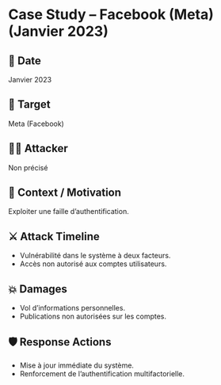 # Case Study – Facebook (Meta) (Janvier 2023)

## 📅 Date
Janvier 2023

## 🎯 Target
Meta (Facebook)

## 🕵️‍♂️ Attacker
Non précisé

## 📄 Context / Motivation
Exploiter une faille d’authentification.

## ⚔️ Attack Timeline
- Vulnérabilité dans le système à deux facteurs.  
- Accès non autorisé aux comptes utilisateurs.

## 💥 Damages
- Vol d’informations personnelles.  
- Publications non autorisées sur les comptes.

## 🛡️ Response Actions
- Mise à jour immédiate du système.  
- Renforcement de l’authentification multifactorielle.
